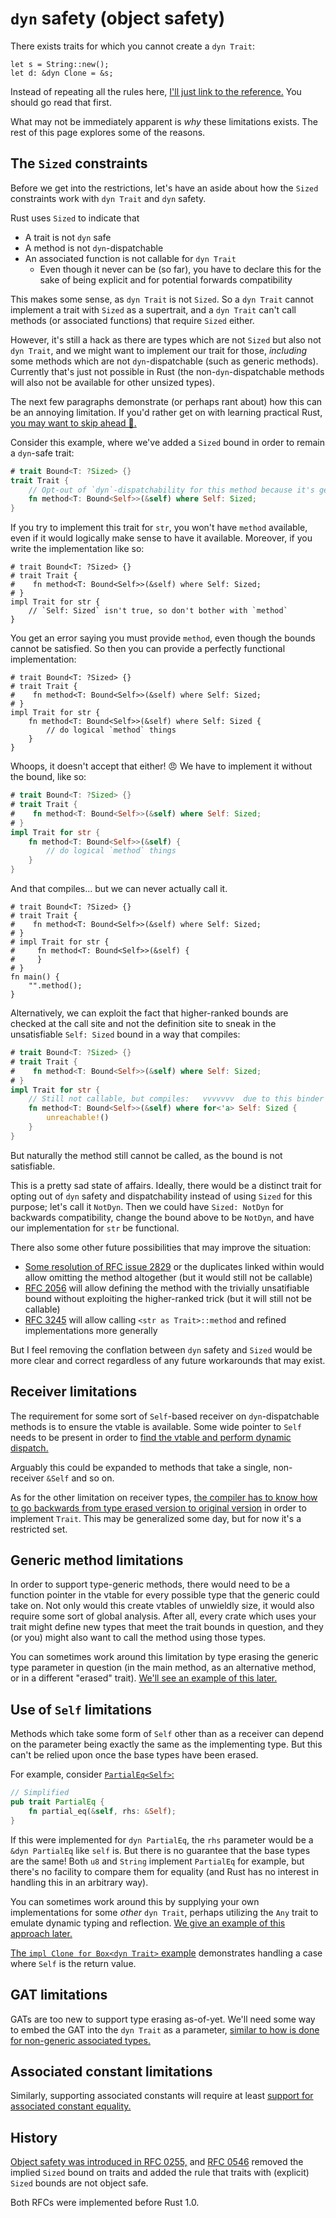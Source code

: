 # `dyn` safety (object safety)

There exists traits for which you cannot create a `dyn Trait`:
```rust,compile_fail
let s = String::new();
let d: &dyn Clone = &s;
```

Instead of repeating all the rules here,
[I'll just link to the reference.](https://doc.rust-lang.org/reference/items/traits.html#object-safety)
You should go read that first.

What may not be immediately apparent is *why* these limitations exists.
The rest of this page explores some of the reasons.

## The `Sized` constraints

Before we get into the restrictions, let's have an aside about how the
`Sized` constraints work with `dyn Trait` and `dyn` safety.

Rust uses `Sized` to indicate that
- A trait is not `dyn` safe
- A method is not `dyn`-dispatchable
- An associated function is not callable for `dyn Trait`
  - Even though it never can be (so far), you have to declare this for the sake of being explicit and for potential forwards compatibility

This makes some sense, as `dyn Trait` is not `Sized`.  So a `dyn Trait`
cannot implement a trait with `Sized` as a supertrait, and a `dyn Trait`
can't call methods (or associated functions) that require `Sized` either.

However, it's still a hack as there are types which are not `Sized` but also
not `dyn Trait`, and we might want to implement our trait for those, *including*
some methods which are not `dyn`-dispatchable (such as generic methods).
Currently that's just not possible in Rust (the non-`dyn`-dispatchable methods
will also not be available for other unsized types).

The next few paragraphs demonstrate (or perhaps rant about) how this can be an annoying limitation.
If you'd rather get on with learning practical Rust, [you may want to skip ahead 🙂.](#receiver-limitations)

Consider this example, where we've added a `Sized` bound in order to remain a `dyn`-safe trait:
```rust
# trait Bound<T: ?Sized> {}
trait Trait {
    // Opt-out of `dyn`-dispatchability for this method because it's generic
    fn method<T: Bound<Self>>(&self) where Self: Sized;
}
```

If you try to implement this trait for `str`, you won't have `method`
available, even if it would logically make sense to have it available.
Moreover, if you write the implementation like so:
```rust,compile_fail
# trait Bound<T: ?Sized> {}
# trait Trait {
#    fn method<T: Bound<Self>>(&self) where Self: Sized;
# }
impl Trait for str {
    // `Self: Sized` isn't true, so don't bother with `method`
}
```
You get an error saying you must provide `method`, even though the
bounds cannot be satisfied.  So then you can provide a perfectly
functional implementation:
```rust,compile_fail
# trait Bound<T: ?Sized> {}
# trait Trait {
#    fn method<T: Bound<Self>>(&self) where Self: Sized;
# }
impl Trait for str {
    fn method<T: Bound<Self>>(&self) where Self: Sized {
        // do logical `method` things
    }
}
```
Whoops, it doesn't accept that either! 😠 We have to implement it
without the bound, like so:
```rust
# trait Bound<T: ?Sized> {}
# trait Trait {
#    fn method<T: Bound<Self>>(&self) where Self: Sized;
# }
impl Trait for str {
    fn method<T: Bound<Self>>(&self) {
        // do logical `method` things
    }
}
```
And that compiles... but we can never actually call it.
```rust,compile_fail
# trait Bound<T: ?Sized> {}
# trait Trait {
#    fn method<T: Bound<Self>>(&self) where Self: Sized;
# }
# impl Trait for str {
#     fn method<T: Bound<Self>>(&self) {
#     }
# }
fn main() {
    "".method();
}
```
Alternatively, we can exploit the fact that higher-ranked bounds
are checked at the call site and not the definition site to sneak
in the unsatisfiable `Self: Sized` bound in a way that compiles:
```rust
# trait Bound<T: ?Sized> {}
# trait Trait {
#    fn method<T: Bound<Self>>(&self) where Self: Sized;
# }
impl Trait for str {
    // Still not callable, but compiles:   vvvvvvv  due to this binder
    fn method<T: Bound<Self>>(&self) where for<'a> Self: Sized {
        unreachable!()
    }
}
```
But naturally the method still cannot be called, as the bound is not satisfiable.

This is a pretty sad state of affairs.  Ideally, there would be a
distinct trait for opting out of `dyn` safety and dispatchability
instead of using `Sized` for this purpose; let's call it `NotDyn`.
Then we could have `Sized: NotDyn` for backwards compatibility,
change the bound above to be `NotDyn`, and have our implementation
for `str` be functional.

There also some other future possibilities that may improve the situation:
- [Some resolution of RFC issue 2829](https://github.com/rust-lang/rfcs/issues/2829)
or the duplicates linked within would allow omitting the method altogether
(but it would still not be callable)
- [RFC 2056](https://rust-lang.github.io/rfcs/2056-allow-trivial-where-clause-constraints.html)
will allow defining the method with the trivially unsatifiable bound without
exploiting the higher-ranked trick (but it will still not be callable)
- [RFC 3245](https://rust-lang.github.io/rfcs/3245-refined-impls.html) will allow
calling `<str as Trait>::method` and refined implementations more generally

But I feel removing the conflation between `dyn` safety and `Sized` would
be more clear and correct regardless of any future workarounds that may exist.

## Receiver limitations

The requirement for some sort of `Self`-based receiver on `dyn`-dispatchable
methods is to ensure the vtable is available.  Some wide pointer to `Self`
needs to be present in order to
[find the vtable and perform dynamic dispatch.](dyn-trait-impls.md#how-dyn-trait-implements-trait)

Arguably this could be expanded to methods that take a single,
non-receiver `&Self` and so on.

As for the other limitation on receiver types, [the compiler has to know
how to go backwards from type erased version to original
version](./dyn-trait-impls.md#other-receivers) in order to
implement `Trait`.  This may be generalized some day, but for
now it's a restricted set.

## Generic method limitations

In order to support type-generic methods, there would need to be
a function pointer in the vtable for every possible type that the
generic could take on.  Not only would this create vtables of
unwieldly size, it would also require some sort of global analysis.
After all, every crate which uses your trait might define new types
that meet the trait bounds in question, and they (or you) might also
want to call the method using those types.

You can sometimes work around this limitation by type erasing the
generic type parameter in question (in the main method, as an
alternative method, or in a different "erased" trait).
[We'll see an example of this later.](./dyn-trait-erased.md)

## Use of `Self` limitations

Methods which take some form of `Self` other than as a receiver
can depend on the parameter being exactly the same as the
implementing type.  But this can't be relied upon once the base
types have been erased.

For example, consider [`PartialEq<Self>`:](https://doc.rust-lang.org/std/cmp/trait.PartialEq.html)
```rust
// Simplified
pub trait PartialEq {
    fn partial_eq(&self, rhs: &Self);
}
```
If this were implemented for `dyn PartialEq`, the `rhs` parameter
would be a `&dyn PartialEq` like `self` is.  But there is no
guarantee that the base types are the same!  Both `u8` and `String`
implement `PartialEq` for example, but there's no facility to
compare them for equality (and Rust has no interest in handling
this in an arbitrary way).

You can sometimes work around this by supplying your own implementations
for some *other* `dyn Trait`, perhaps utilizing the `Any` trait
to emulate dynamic typing and reflection.
[We give an example of this approach later.](./dyn-trait-eq.md)

[The `impl Clone for Box<dyn Trait>` example](./dyn-trait-clone.md)
demonstrates handling a case where `Self` is the return value.

## GAT limitations

GATs are too new to support type erasing as-of-yet.  We'll need
some way to embed the GAT into the `dyn Trait` as a parameter,
[similar to how is done for non-generic associated types.](./dyn-trait-coercions.md#associated-types)

## Associated constant limitations

Similarly, supporting associated constants will require at least
[support for associated constant equality.](https://github.com/rust-lang/rust/issues/92827)

## History

[Object safety was introduced in RFC 0255,](https://rust-lang.github.io/rfcs/0255-object-safety.html)
and [RFC 0546](https://rust-lang.github.io/rfcs/0546-Self-not-sized-by-default.html) removed the
implied `Sized` bound on traits and added the rule that traits with (explicit) `Sized` bounds
are not object safe.

Both RFCs were implemented before Rust 1.0.
